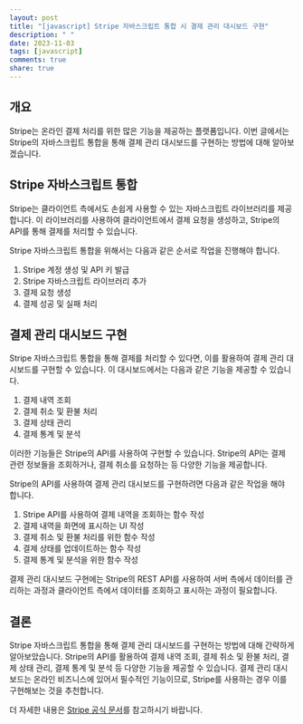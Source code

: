 ```yaml
---
layout: post
title: "[javascript] Stripe 자바스크립트 통합 시 결제 관리 대시보드 구현"
description: " "
date: 2023-11-03
tags: [javascript]
comments: true
share: true
---
```


## 개요
Stripe는 온라인 결제 처리를 위한 많은 기능을 제공하는 플랫폼입니다. 이번 글에서는 Stripe의 자바스크립트 통합을 통해 결제 관리 대시보드를 구현하는 방법에 대해 알아보겠습니다.

## Stripe 자바스크립트 통합
Stripe는 클라이언트 측에서도 손쉽게 사용할 수 있는 자바스크립트 라이브러리를 제공합니다. 이 라이브러리를 사용하여 클라이언트에서 결제 요청을 생성하고, Stripe의 API를 통해 결제를 처리할 수 있습니다.

Stripe 자바스크립트 통합을 위해서는 다음과 같은 순서로 작업을 진행해야 합니다.

1. Stripe 계정 생성 및 API 키 발급
2. Stripe 자바스크립트 라이브러리 추가
3. 결제 요청 생성
4. 결제 성공 및 실패 처리

## 결제 관리 대시보드 구현
Stripe 자바스크립트 통합을 통해 결제를 처리할 수 있다면, 이를 활용하여 결제 관리 대시보드를 구현할 수 있습니다. 이 대시보드에서는 다음과 같은 기능을 제공할 수 있습니다.

1. 결제 내역 조회
2. 결제 취소 및 환불 처리
3. 결제 상태 관리
4. 결제 통계 및 분석

이러한 기능들은 Stripe의 API를 사용하여 구현할 수 있습니다. Stripe의 API는 결제 관련 정보들을 조회하거나, 결제 취소를 요청하는 등 다양한 기능을 제공합니다.

Stripe의 API를 사용하여 결제 관리 대시보드를 구현하려면 다음과 같은 작업을 해야 합니다.

1. Stripe API를 사용하여 결제 내역을 조회하는 함수 작성
2. 결제 내역을 화면에 표시하는 UI 작성
3. 결제 취소 및 환불 처리를 위한 함수 작성
4. 결제 상태를 업데이트하는 함수 작성
5. 결제 통계 및 분석을 위한 함수 작성

결제 관리 대시보드 구현에는 Stripe의 REST API를 사용하여 서버 측에서 데이터를 관리하는 과정과 클라이언트 측에서 데이터를 조회하고 표시하는 과정이 필요합니다.

## 결론
Stripe 자바스크립트 통합을 통해 결제 관리 대시보드를 구현하는 방법에 대해 간략하게 알아보았습니다. Stripe의 API를 활용하여 결제 내역 조회, 결제 취소 및 환불 처리, 결제 상태 관리, 결제 통계 및 분석 등 다양한 기능을 제공할 수 있습니다. 결제 관리 대시보드는 온라인 비즈니스에 있어서 필수적인 기능이므로, Stripe를 사용하는 경우 이를 구현해보는 것을 추천합니다.

더 자세한 내용은 [Stripe 공식 문서](https://stripe.com/docs/payments/overview)를 참고하시기 바랍니다.